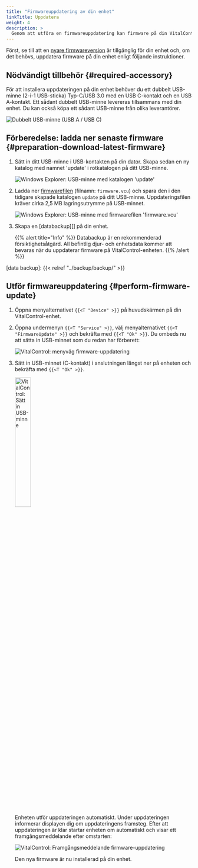 ```yaml
---
title: "Firmwareuppdatering av din enhet"
linkTitle: Uppdatera
weight: 4
description: >
  Genom att utföra en firmwareuppdatering kan firmware på din VitalControl-enhet uppdateras till de senaste tillgängliga versionerna.
---
```

Först, se till att en [nyare firmwareversion](../versions/) är tillgänglig för din enhet och, om det behövs, uppdatera firmware på din enhet enligt följande instruktioner.

## Nödvändigt tillbehör {#required-accessory}

För att installera uppdateringen på din enhet behöver du ett dubbelt USB-minne (2-i-1 USB-sticka) Typ-C/USB 3.0 med en USB C-kontakt och en USB A-kontakt. Ett sådant dubbelt USB-minne levereras tillsammans med din enhet. Du kan också köpa ett sådant USB-minne från olika leverantörer.

![Dubbelt USB-minne (USB A / USB C)](/images/firmware/update/usb-dual-stick.svg "Dubbelt USB-minne")

## Förberedelse: ladda ner senaste firmware {#preparation-download-latest-firmware}

1. Sätt in ditt USB-minne i USB-kontakten på din dator. Skapa sedan en ny katalog med namnet 'update' i rotkatalogen på ditt USB-minne.

    ![Windows Explorer: USB-minne med katalogen 'update'](../images/create-folder-update.png "USB-minne: katalogen 'update'")

1. Ladda ner [firmwarefilen](/download/firmware.vcu) (filnamn: `firmware.vcu`) och spara den i den tidigare skapade katalogen `update` på ditt USB-minne. Uppdateringsfilen kräver cirka 2,5 MB lagringsutrymme på USB-minnet.

    ![Windows Explorer: USB-minne med firmwarefilen 'firmware.vcu'](../images/save-firmware-file.png "USB-minne med firmwarefil")

1. Skapa en [databackup][] på din enhet.

    {{% alert title="Info" %}}
Databackup är en rekommenderad försiktighetsåtgärd. All befintlig djur- och enhetsdata kommer att bevaras när du uppdaterar firmware på VitalControl-enheten.
    {{% /alert %}}

[data backup]: {{< relref "../backup/backup/" >}}

## Utför firmwareuppdatering {#perform-firmware-update}

1. Öppna menyalternativet `{{<T "Device" >}}` på huvudskärmen på din VitalControl-enhet.


1. Öppna undermenyn `{{<T "Service" >}}`, välj menyalternativet `{{<T "FirmwareUpdate" >}}` och bekräfta med `{{<T "Ok" >}}`. Du ombeds nu att sätta in USB-minnet som du redan har förberett:

    ![VitalControl: menyväg firmware-uppdatering](../images/firmware-update.png "Firmware-uppdatering")

1. Sätt in USB-minnet (C-kontakt) i anslutningen längst ner på enheten och bekräfta med `{{<T "Ok" >}}`.

    <img src="/images/firmware/update/plug-in-dual-usb-stick.svg" alt="VitalControl: Sätt in USB-minne" title="Sätt in USB-minne" width="30%" />

    Enheten utför uppdateringen automatiskt. Under uppdateringen informerar displayen dig om uppdateringens framsteg. Efter att uppdateringen är klar startar enheten om automatiskt och visar ett framgångsmeddelande efter omstarten:

   ![VitalControl: Framgångsmeddelande firmware-uppdatering](../images/update-success.png "Framgång firmware-uppdatering")

   Den nya firmware är nu installerad på din enhet.

